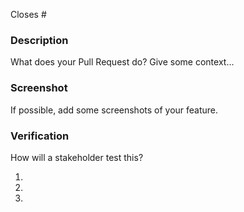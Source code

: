 Closes #

### Description

What does your Pull Request do? Give some context...

### Screenshot

If possible, add some screenshots of your feature.

### Verification

How will a stakeholder test this?

1.
2.
3.
